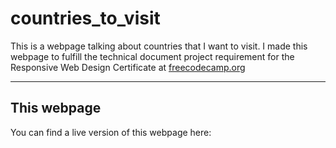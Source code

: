# countries_to_visit
This is a webpage talking about countries that I want to visit. I made this webpage to fulfill the technical document project requirement for the Responsive Web Design Certificate at [freecodecamp.org](www.freecodecamp.org)

---

## This webpage
You can find a live version of this webpage here:

